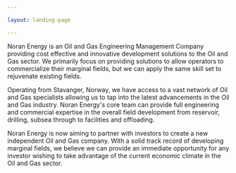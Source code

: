 ```yaml
---

layout: landing-page

---
```


Noran Energy is an Oil and Gas Engineering Management Company providing cost effective and innovative development solutions to the Oil and Gas sector. We primarily focus on providing solutions to allow operators to commercialize their marginal fields, but we can apply the same skill set to rejuvenate existing fields.

Operating from Stavanger, Norway, we have access to a vast network of Oil and Gas specialists allowing us to tap into the latest advancements in the Oil and Gas industry. Noran Energy's core team can provide full engineering and commercial expertise in the overall field development from reservoir, drilling, subsea through to facilities and offloading.

Noran Energy is now aiming to partner with investors to create a new independent Oil and Gas company. With a solid track record of developing marginal fields, we believe we can provide an immediate opportunity for any investor wishing to take advantage of the current economic climate in the Oil and Gas sector.
